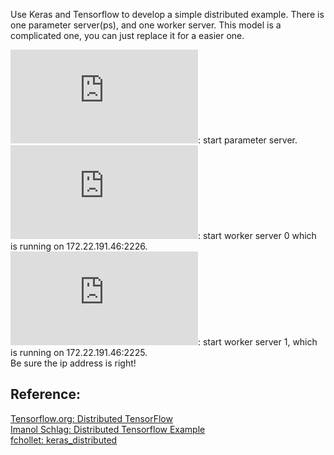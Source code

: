 Use Keras and Tensorflow to develop a simple distributed example.
There is one parameter server(ps), and one worker server.
This model is a complicated one, you can just replace it for a easier one.

![ps.py](https://github.com/THUfl12/Tensorflow/blob/master/Keras/Simple_Distributed_Test/ps.py): start parameter server. <br>
![worker.py](https://github.com/THUfl12/Tensorflow/blob/master/Keras/Simple_Distributed_Test/worker.py): start worker server 0 which is running on 172.22.191.46:2226. <br>
![worker_1.py](https://github.com/THUfl12/Tensorflow/blob/master/Keras/Simple_Distributed_Test/worker_1.py): start worker server 1, which is running on 172.22.191.46:2225. <br>
Be sure the ip address is right!

Reference:
------------------------------------------------
[Tensorflow.org: Distributed TensorFlow ](http://www.tensorflow.org/deploy/distributed) <br>
[Imanol Schlag: Distributed Tensorflow Example ](http://ischlag.github.io/2016/06/12/async-distributed-tensorflow/) <br>
[fchollet: keras_distributed ](http://gist.github.com/fchollet/2c9b029f505d94e6b8cd7f8a5e244a4e)

